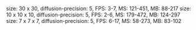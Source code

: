 size: 30 x 30, diffusion-precision: 5, FPS: 3-7, MS: 121-451, MB: 88-217
size: 10 x 10 x 10, diffusion-precision: 5, FPS: 2-6, MS: 179-472, MB: 124-297
size: 7 x 7 x 7, diffusion-precision: 5, FPS: 6-17, MS: 58-273, MB: 83-102
